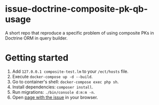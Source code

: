 # issue-doctrine-composite-pk-qb-usage

A short repo that reproduce a specific problem of using composite PKs in Doctrine ORM in query builder.

# Getting started

1. Add `127.0.0.1 composite-test.lm` to your `/ect/hosts` file.
2. Execute `docker-compose up -d --build`.
3. Go to container's shell: `docker-compose exec php sh`.
4. Install dependencies: `composer install`.
5. Run migrations: `./bin/console d:m:m -n`.
6. Open [page with the issue](http://composite-test.lm/4021d80d-d355-4d52-a0e8-8785e940cdff) in your browser.
